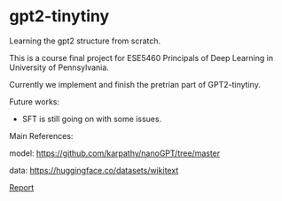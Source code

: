 # gpt2-tinytiny
Learning the gpt2 structure from scratch.

This is a course final project for ESE5460 Principals of Deep Learning in University of Pennsylvania.

Currently we implement and finish the pretrian part of GPT2-tinytiny.

Future works:
- SFT is still going on with some issues.

Main References: 

model: https://github.com/karpathy/nanoGPT/tree/master

data: https://huggingface.co/datasets/wikitext

[Report](gpt2_tinytiny.pdf)